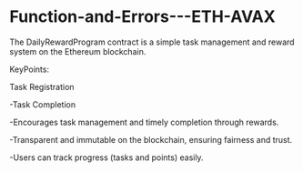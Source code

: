 # Function-and-Errors---ETH-AVAX

The DailyRewardProgram contract is a simple task management and reward system on the Ethereum blockchain. 

KeyPoints:

Task Registration

-Task Completion

-Encourages task management and timely completion through rewards.

-Transparent and immutable on the blockchain, ensuring fairness and trust.

-Users can track progress (tasks and points) easily.

